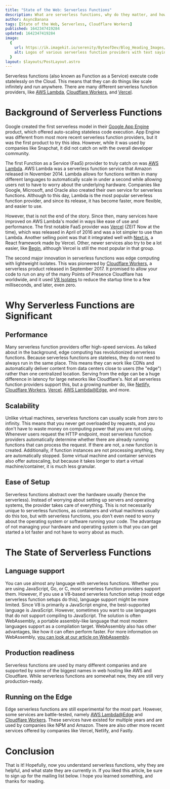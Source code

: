 ```yaml
---
title: "State of the Web: Serverless Functions"
description: What are serverless functions, why do they matter, and how are they currently used for server-side JavaScript?
author: AsyncBanana
tags: [State of the Web, Serverless, Cloudflare Workers]
published: 1642347419284
updated: 1642347419284
image:
  {
    url: https://ik.imagekit.io/serenity/ByteofDev/Blog_Heading_Images/State_of_the_Web_Serverless_Functions,
    alt: Logos of various serverless function providers with text saying \"Serverless Functions"\,
  }
layout: $layouts/PostLayout.astro
---
```


Serverless functions (also known as Function as a Service) execute code statelessly on the Cloud. This means that they can do things like scale infinitely and run anywhere. There are many different serverless function providers, like [AWS Lambda](https://aws.amazon.com/lambda/), [Cloudflare Workers](https://workers.cloudflare.com/), and [Vercel](https://vercel.com/).

# Background of Serverless Functions

Google created the first serverless model in their [Google App Engine](https://cloud.google.com/appengine/) product, which offered auto-scaling stateless code execution. App Engine was different from most more recent serverless function providers, but it was the first product to try this idea. However, while it was used by companies like Snapchat, it did not catch on with the overall developer community.

The first Function as a Service (FaaS) provider to truly catch on was [AWS Lambda](https://aws.amazon.com/lambda/). AWS Lambda was a serverless function service that Amazon released in November 2014. Lambda allows for functions written in many different languages to automatically scale in under a second while allowing users not to have to worry about the underlying hardware. Companies like Google, Microsoft, and Oracle also created their own service for serverless functions. Although to this day, Lambda is the most popular serverless function provider, and since its release, it has become faster, more flexible, and easier to use.

However, that is not the end of the story. Since then, many services have improved on AWS Lambda's model in ways like ease of use and performance. The first notable FaaS provider was [Vercel](https://vercel.com/) (ZEIT Now at the time), which was released in April of 2016 and was a lot simpler to use than Lambda. Another selling point was that it integrated well with [Next.js](https://nextjs.org/), a React framework made by Vercel. Other, newer services also try to be a lot easier, like [Begin](https://begin.com/), although Vercel is still the most popular in that group.

The second major innovation in serverless functions was edge computing with lightweight isolates. This was pioneered by [Cloudflare Workers](https://workers.cloudflare.com/), a serverless product released in September 2017. It promised to allow your code to run on any of the many Points of Presence Cloudflare has worldwide, and it used [V8 Isolates](https://developers.cloudflare.com/workers/learning/how-workers-works#isolates) to reduce the startup time to a few milliseconds, and later, even zero.

# Why Serverless Functions are Significant

## Performance

Many serverless function providers offer high-speed services. As talked about in the background, edge computing has revolutionized serverless functions. Because serverless functions are stateless, they do not need to always run in the same place. This means they can work like CDNs and automatically deliver content from data centers close to users (the "edge") rather than one centralized location. Serving from the edge can be a huge difference in latency for large networks like Cloudflare's. Not all serverless function providers support this, but a growing number do, like [Netlify](https://www.netlify.com/products/edge/edge-handlers/), [Cloudflare Workers](https://workers.cloudflare.com/), [Vercel](https://vercel.com/features/edge-functions), [AWS Lambda@Edge](https://aws.amazon.com/lambda/edge/), and more.

## Scalability

Unlike virtual machines, serverless functions can usually scale from zero to infinity. This means that you never get overloaded by requests, and you don't have to waste money on computing power that you are not using. Whenever users request the HTTP endpoint, most serverless function providers automatically determine whether there are already running functions that can process the request. If there are not, a new function is created. Additionally, if function instances are not processing anything, they are automatically stopped. Some virtual machine and container services also offer autoscaling, but because it takes longer to start a virtual machine/container, it is much less granular.

## Ease of Setup

Serverless functions abstract over the hardware usually (hence the serverless). Instead of worrying about setting up servers and operating systems, the provider takes care of everything. This is not necessarily unique to serverless functions, as containers and virtual machines usually do this too, but with serverless functions, you don't even need to worry about the operating system or software running your code. The advantage of not managing your hardware and operating system is that you can get started a lot faster and not have to worry about as much.

# The State of Serverless Functions

## Language support

You can use almost any language with serverless functions. Whether you are using JavaScript, Go, or C, most serverless function providers support them. However, if you use a V8-based serverless function setup (most edge serverless function setups do this), language support might be more limited. Since V8 is primarily a JavaScript engine, the best-supported language is JavaScript. However, sometimes you want to use languages that do not support compiling to JavaScript. The solution is often WebAssembly, a portable assembly-like language that most modern languages support as a compilation target. WebAssembly also has other advantages, like how it can often perform faster. For more information on WebAssembly, [you can look at our article on WebAssembly](/posts/webassembly/).

## Production readiness

Serverless functions are used by many different companies and are supported by some of the biggest names in web hosting like AWS and Cloudflare. While serverless functions are somewhat new, they are still very production-ready.

## Running on the Edge

Edge serverless functions are still experimental for the most part. However, some services are battle-tested, namely [AWS Lambda@Edge](https://aws.amazon.com/lambda/edge/) and [Cloudflare Workers](https://workers.cloudflare.com/). These services have existed for multiple years and are used by companies like NPM and Amazon. There are also other more recent services offered by companies like Vercel, Netlify, and Fastly.

# Conclusion

That is it! Hopefully, now you understand serverless functions, why they are helpful, and what state they are currently in. If you liked this article, be sure to sign up for the mailing list below. I hope you learned something, and thanks for reading.
